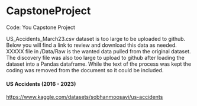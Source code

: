 # CapstoneProject
Code: You Capstone Project

US_Accidents_March23.csv dataset is too large to be uploaded to github. Below you will find a link to review and download this data as needed. XXXXX file in /Data/Raw is the wanted data pulled from the original dataset. The discovery file was also too large to upload to github after loading the dataset into a Pandas dataframe. While the text of the process was kept the coding was removed from the document so it could be included. 

#### US Accidents (2016 - 2023) 
https://www.kaggle.com/datasets/sobhanmoosavi/us-accidents